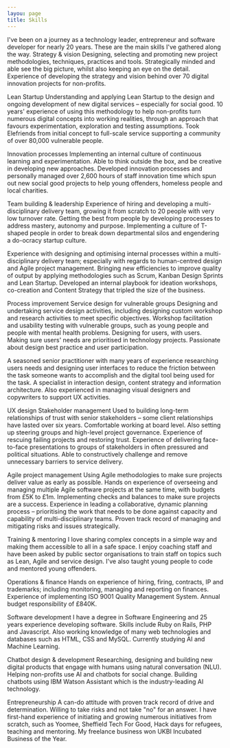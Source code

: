 ```yaml
---
layou: page
title: Skills
---
```



I've been on a journey as a technology leader, entrepreneur and software developer for nearly 20 years. These are the main skills I've gathered along the way.
Strategy & vision
Designing, selecting and promoting new project methodologies, techniques, practices and tools. Strategically minded and able see the big picture, whilst also keeping an eye on the detail. Experience of developing the strategy and vision behind over 70 digital innovation projects for non-profits.

Lean Startup
Understanding and applying Lean Startup to the design and ongoing development of new digital services – especially for social good. 10 years' experience of using this methodology to help non-profits turn numerous digital concepts into working realities, through an approach that favours experimentation, exploration and testing assumptions. Took Elefriends from initial concept to full-scale service supporting a community of over 80,000 vulnerable people.

Innovation processes
Implementing an internal culture of continuous learning and experimentation. Able to think outside the box, and be creative in developing new approaches. Developed innovation processes and personally managed over 2,600 hours of staff innovation time which spun out new social good projects to help young offenders, homeless people and local charities.

Team building & leadership
Experience of hiring and developing a multi-disciplinary delivery team, growing it from scratch to 20 people with very low turnover rate. Getting the best from people by developing processes to address mastery, autonomy and purpose. Implementing a culture of T-shaped people in order to break down departmental silos and engendering a do-ocracy startup culture. 

Experience with designing and optimising internal processes within a multi-disciplinary delivery team; especially with regards to human-centred design and Agile project management. Bringing new efficiencies to improve quality of output by applying methodologies such as Scrum, Kanban Design Sprints and Lean Startup. Developed an internal playbook for ideation workshops, co-creation and Content Strategy that tripled the size of the business.

Process improvement
Service design for vulnerable groups
Designing and undertaking service design activities, including designing custom workshop and research activities to meet specific objectives. Workshop facilitation and usability testing with vulnerable groups, such as young people and people with mental health problems. Designing for users, with users. Making sure users' needs are prioritised in technology projects. Passionate about design best practice and user participation. 

A seasoned senior practitioner with many years of experience researching users needs and designing user interfaces to reduce the friction between the task someone wants to accomplish and the digital tool being used for the task.  A specialist in interaction design, content strategy and information architecture. Also experienced in managing visual designers and copywriters to support UX activities.

UX design
Stakeholder management
Used to building long-term relationships of trust with senior stakeholders – some client relationships have lasted over six years. Comfortable working at board level. Also setting up steering groups and high-level project governance. Experience of rescuing failing projects and restoring trust. Experience of delivering face-to-face presentations to groups of stakeholders in often pressured and political situations. Able to constructively challenge and remove unnecessary barriers to service delivery. 

Agile project management
Using Agile methodologies to make sure projects deliver value as early as possible. Hands on experience of overseeing and managing multiple Agile software projects at the same time, with budgets from £5K to £1m. Implementing checks and balances to make sure projects are a success. Experience in leading a collaborative, dynamic planning process – prioritising the work that needs to be done against capacity and capability of multi-disciplinary teams. Proven track record of managing and mitigating risks and issues strategically.

Training & mentoring
I love sharing complex concepts in a simple way and making them accessible to all in a safe space. I enjoy coaching staff and have been asked by public sector organisations to train staff on topics such as Lean, Agile and service design. I've also taught young people to code and mentored young offenders.

Operations & finance
Hands on experience of hiring, firing, contracts, IP and trademarks; including monitoring, managing and reporting on finances. Experience of implementing ISO 9001 Quality Management System. Annual budget responsibility of £840K.

Software development 
I have a degree in Software Engineering and 25 years experience developing software. Skills include Ruby on Rails, PHP and Javascript. Also working knowledge of many web technologies and databases such as HTML, CSS and MySQL. Currently studying AI and Machine Learning.

Chatbot design & development
Researching, designing and building new digital products that engage with humans using natural conversation (NLU). Helping non-profits use AI and chatbots for social change. Building chatbots using IBM Watson Assistant which is the industry-leading AI technology.

Entrepreneurship
A can-do attitude with proven track record of drive and determination. Willing to take risks and not take "no" for an answer. I have first-hand experience of initiating and growing numerous initiatives from scratch, such as Yoomee, Sheffield Tech For Good, Hack days for refugees, teaching and mentoring. My freelance business won UKBI Incubated Business of the Year.

